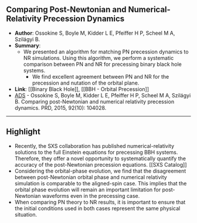 ## Comparing Post-Newtonian and Numerical-Relativity Precession Dynamics

* **Author**: Ossokine S, Boyle M, Kidder L E, Pfeiffer H P, Scheel M A, Szilágyi B.
* **Summary**:
    - We presented an algorithm for matching PN precession dynamics to NR simulations. Using this algorithm, we perform a systematic comparison between PN and NR for precessing binary black hole systems.
		- We find excellent agreement between PN and NR for the precession and nutation of the orbital plane.
* **Link**: [[Binary Black Hole]], [[BBH - Orbital Precession]]
* [ADS](https://ui.adsabs.harvard.edu/abs/2015PhRvD..92j4028O) - Ossokine S, Boyle M, Kidder L E, Pfeiffer H P, Scheel M A, Szilágyi B. Comparing post-Newtonian and numerical relativity precession dynamics. PRD, 2015, 92(10): 104028.

___

## Highlight

- Recently, the SXS collaboration has published numerical-relativity solutions to the full Einstein equations for precessing BBH systems. Therefore, they offer a novel opportunity to systematically quantify the accuracy of the post-Newtonian precession equations. [[SXS Catalog]]
- Considering the orbital-phase evolution, we find that the disagreement between post-Newtonian orbital phase and numerical relativity simulation is comparable to the aligned-spin case. This implies that the orbital phase evolution will remain an important limitation for post-Newtonian waveforms even in the precessing case.
- When comparing PN theory to NR results, it is important to ensure that the initial conditions used in both cases represent the same physical situation.
